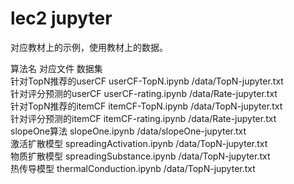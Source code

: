 # lec2 jupyter

对应教材上的示例，使用教材上的数据。  

算法名	                对应文件	                数据集  
针对TopN推荐的userCF	userCF-TopN.ipynb		    /data/TopN-jupyter.txt  
针对评分预测的userCF	userCF-rating.ipynb	        /data/Rate-jupyter.txt  
针对TopN推荐的itemCF	itemCF-TopN.ipynb	        /data/TopN-jupyter.txt  
针对评分预测的itemCF	itemCF-rating.ipynb	        /data/Rate-jupyter.txt  
slopeOne算法	        slopeOne.ipynb	            /data/slopeOne-jupyter.txt  
激活扩散模型	        spreadingActivation.ipynb	/data/TopN-jupyter.txt  
物质扩散模型	        spreadingSubstance.ipynb	/data/TopN-jupyter.txt  
热传导模型	            thermalConduction.ipynb	    /data/TopN-jupyter.txt  



